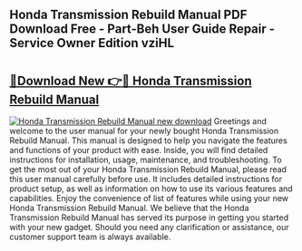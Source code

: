## Honda Transmission Rebuild Manual PDF Download Free - Part-Beh User Guide Repair - Service Owner Edition vziHL

# <h2><a href="http://bc44724.oget.top/?id=Honda+Transmission+Rebuild+Manual">🔗Download New 👉🔴 Honda Transmission Rebuild Manual</a></h2>

[![Honda Transmission Rebuild Manual new download](https://i.imgur.com/5g1atiW.png)](http://bc44724.oget.top/?id=Honda+Transmission+Rebuild+Manual)
Greetings and welcome to the user manual for your newly bought Honda Transmission Rebuild Manual. This manual is designed to help you navigate the features and functions of your product with ease. Inside, you will find detailed instructions for installation, usage, maintenance, and troubleshooting. To get the most out of your Honda Transmission Rebuild Manual, please read this user manual carefully before use. It includes detailed instructions for product setup, as well as information on how to use its various features and capabilities. Enjoy the convenience of list of features while using your new Honda Transmission Rebuild Manual. We believe that the Honda Transmission Rebuild Manual has served its purpose in getting you started with your new gadget. Should you need any clarification or assistance, our customer support team is always available.

